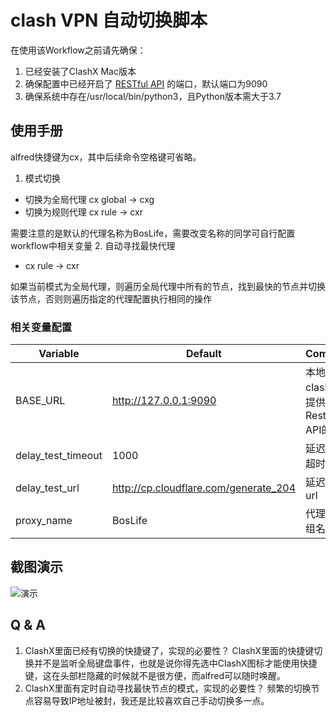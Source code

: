 # clash VPN 自动切换脚本

在使用该Workflow之前请先确保：

1. 已经安装了ClashX Mac版本
2. 确保配置中已经开启了 [RESTful API](https://clash.gitbook.io/doc/restful-api) 的端口，默认端口为9090
3. 确保系统中存在/usr/local/bin/python3，且Python版本需大于3.7

## 使用手册
alfred快捷键为cx，其中后续命令空格键可省略。

1. 模式切换
- 切换为全局代理 cx global -> cxg
- 切换为规则代理 cx rule -> cxr

需要注意的是默认的代理名称为BosLife，需要改变名称的同学可自行配置workflow中相关变量
2. 自动寻找最快代理 
- cx rule -> cxr

如果当前模式为全局代理，则遍历全局代理中所有的节点，找到最快的节点并切换该节点，否则则遍历指定的代理配置执行相同的操作

### 相关变量配置

| Variable | Default | Comment |
| ---------------|----------------|---------------|
| BASE_URL | http://127.0.0.1:9090 | 本地启动clash之后提供Restful API的端口 |
| delay_test_timeout |1000|延迟测试超时时间|
| delay_test_url |http://cp.cloudflare.com/generate_204|延迟测试url|
| proxy_name |BosLife|代理策略组名称|


## 截图演示
![演示](https://blog-1252269821.cos.ap-shanghai.myqcloud.com/WX20201107-230943%402x.png)

## Q & A
1. ClashX里面已经有切换的快捷键了，实现的必要性？
ClashX里面的快捷键切换并不是监听全局键盘事件，也就是说你得先选中ClashX图标才能使用快捷键，这在头部栏隐藏的时候就不是很方便，而alfred可以随时唤醒。
2. ClashX里面有定时自动寻找最快节点的模式，实现的必要性？
频繁的切换节点容易导致IP地址被封，我还是比较喜欢自己手动切换多一点。